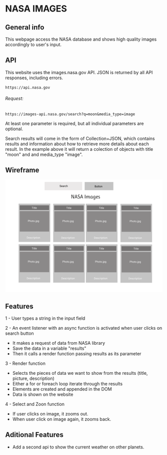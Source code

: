 # NASA IMAGES 

## General info
This webpage access the NASA database and shows high quality images accordingly to user's input. 
	
## API
This website uses the images.nasa.gov API. 
JSON is returned by all API responses, including errors. 

```
https://api.nasa.gov
```


###### Request:
```
https://images-api.nasa.gov/search?q=moon&media_type=image
```

At least one parameter is required, but all individual parameters are optional. 

Search results will come in the form of Collection+JSON, which contains results and information about how to retrieve more  details about each result. In the example above it will return a colection of objects with title "moon" and and media_type "image". 

## Wireframe

![Mockup](/mockup-nasa-images.png)

## Features
1 - User types a string in the input field 

2 - An event listener with an async function is activated when user clicks on search button 
  * It makes a request of data from NASA library 
  * Save the data in a variable "results" 
  * Then it calls a render function passing results as its parameter 

3 - Render function 
  * Selects the pieces of data we want to show from the results (title, picture, description) 
  * Either a for or foreach loop iterate through the results 
  * Elements are created and appended in the DOM
  * Data is shown on the website 

4 - Select and Zoon function
  * If user clicks on image, it zooms out. 
  * When user click on image again, it zooms back. 

## Aditional Features
* Add a second api to show the current weather on other planets. 
